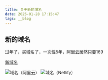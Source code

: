 ```yaml
---
title: 关于新的域名
date: 2025-01-28 17:15:47
tags: __blog
---
```


## 新的域名

过年了，买域名了，一次性5年，阿里云居然只要169

[新域名](https://mr-onion-blog.fun)

![域名（阿里云）](/images/域名1.jpg)
![域名（Netlify）](/images/域名2.jpg)